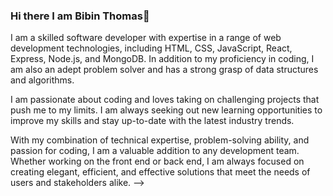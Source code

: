 ### Hi there I am Bibin Thomas👋

I am a skilled software developer with expertise in a range of web development technologies, including HTML, CSS, JavaScript, React, Express, Node.js, and MongoDB. In addition to my proficiency in coding, I am also an adept problem solver and has a strong grasp of data structures and algorithms.

I am passionate about coding and loves taking on challenging projects that push me to my limits. I am always seeking out new learning opportunities to improve my skills and stay up-to-date with the latest industry trends.

With my combination of technical expertise, problem-solving ability, and passion for coding, I am a valuable addition to any development team. Whether working on the front end or back end, I am always focused on creating elegant, efficient, and effective solutions that meet the needs of users and stakeholders alike.
-->
